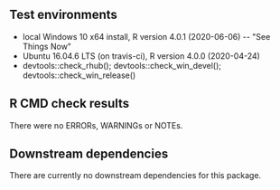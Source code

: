 ## Test environments

* local Windows 10 x64 install, R version 4.0.1 (2020-06-06) -- "See Things Now"
* Ubuntu 16.04.6 LTS (on travis-ci), R version 4.0.0 (2020-04-24)
* devtools::check_rhub(); devtools::check_win_devel(); devtools::check_win_release()

## R CMD check results

There were no ERRORs, WARNINGs or NOTEs.

## Downstream dependencies

There are currently no downstream dependencies for this package.